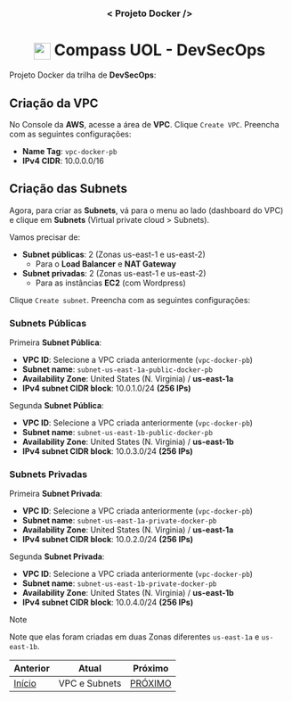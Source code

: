 <h3 align="center">< Projeto Docker /></h3>

<h1 align="center">
    <img align="center" src="https://logospng.org/download/uol/logo-uol-icon-256.png" width="30" height="30" /> Compass UOL - DevSecOps
</h1>

Projeto Docker da trilha de **DevSecOps**:

## Criação da VPC

No Console da **AWS**, acesse a área de **VPC**. Clique `Create VPC`. Preencha com as seguintes configurações:

- **Name Tag**: `vpc-docker-pb`
- **IPv4 CIDR**: 10.0.0.0/16

## Criação das Subnets

Agora, para criar as **Subnets**, vá para o menu ao lado (dashboard do VPC) e clique em **Subnets** (Virtual private cloud > Subnets).

Vamos precisar de:

- **Subnet públicas**: 2 (Zonas us-east-1 e us-east-2)
  - Para o **Load Balancer** e **NAT Gateway**
- **Subnet privadas**: 2 (Zonas us-east-1 e us-east-2)
  - Para as instâncias **EC2** (com Wordpress)

Clique `Create subnet`. Preencha com as seguintes configurações:

### Subnets Públicas

Primeira **Subnet Pública**:

- **VPC ID**: Selecione a VPC criada anteriormente (`vpc-docker-pb`)
- **Subnet name**: `subnet-us-east-1a-public-docker-pb`
- **Availability Zone**: United States (N. Virginia) / **us-east-1a**
- **IPv4 subnet CIDR block**: 10.0.1.0/24 **(256 IPs)**

Segunda **Subnet Pública**:

- **VPC ID**: Selecione a VPC criada anteriormente (`vpc-docker-pb`)
- **Subnet name**: `subnet-us-east-1b-public-docker-pb`
- **Availability Zone**: United States (N. Virginia) / **us-east-1b**
- **IPv4 subnet CIDR block**: 10.0.3.0/24 **(256 IPs)**

### Subnets Privadas

Primeira **Subnet Privada**:

- **VPC ID**: Selecione a VPC criada anteriormente (`vpc-docker-pb`)
- **Subnet name**: `subnet-us-east-1a-private-docker-pb`
- **Availability Zone**: United States (N. Virginia) / **us-east-1a**
- **IPv4 subnet CIDR block**: 10.0.2.0/24 **(256 IPs)**

Segunda **Subnet Privada**:

- **VPC ID**: Selecione a VPC criada anteriormente (`vpc-docker-pb`)
- **Subnet name**: `subnet-us-east-1b-private-docker-pb`
- **Availability Zone**: United States (N. Virginia) / **us-east-1b**
- **IPv4 subnet CIDR block**: 10.0.4.0/24 **(256 IPs)**

> [!NOTE]
> Note que elas foram criadas em duas Zonas diferentes `us-east-1a` e `us-east-1b`.

<div align="center">

| Anterior            | Atual         | Próximo                          |
| ------------------- | ------------- | -------------------------------- |
| [Início](README.md) | VPC e Subnets | [PRÓXIMO](2.internet_gateway.md) |

<div>
